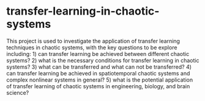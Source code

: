# transfer-learning-in-chaotic-systems

This project is used to investigate the application of transfer learning techniques in chaotic systems, with the key questions to be explore including: 1) can transfer learning be achieved between different chaotic systems? 2) what is the necessary conditions for transfer learning in chaotic systems? 3) what can be transferred and what can not be transferred? 4) can transfer learning be achieved in spatiotemporal chaotic systems and complex nonlinear systems in general? 5) what is the potential application of transfer learning of chaotic systems in engineering, biology, and brain science?
